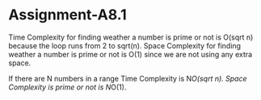# Assignment-A8.1
Time Complexity for finding weather a number is prime or not is O(sqrt n) because the loop runs from 2 to sqrt(n).
Space Complexity for finding weather a number is prime or not is O(1) since we are not using any extra space.

If there are N numbers in a range
Time Complexity is N*O(sqrt n).
Space Complexity is prime or not is N*O(1).
